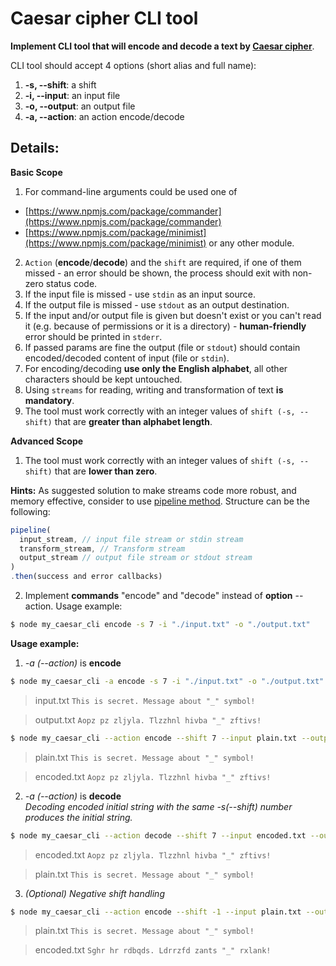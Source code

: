 # Caesar cipher CLI tool

**Implement CLI tool that will encode and decode a text by [Caesar cipher](https://en.wikipedia.org/wiki/Caesar_cipher)**.

CLI tool should accept 4 options (short alias and full name):

1.  **-s, --shift**: a shift
2.  **-i, --input**: an input file
3.  **-o, --output**: an output file
4.  **-a, --action**: an action encode/decode

## Details:

**Basic Scope**

1. For command-line arguments could be used one of

- [https://www.npmjs.com/package/commander](https://www.npmjs.com/package/commander)
- [https://www.npmjs.com/package/minimist](https://www.npmjs.com/package/minimist)
  or any other module.

2. `Action` (**encode**/**decode**) and the `shift` are required, if one of them missed - an error should be shown, the process should exit with non-zero status code.
3. If the input file is missed - use `stdin` as an input source.
4. If the output file is missed - use `stdout` as an output destination.
5. If the input and/or output file is given but doesn't exist or you can't read it (e.g. because of permissions or it is a directory) - **human-friendly** error should be printed in `stderr`.
6. If passed params are fine the output (file or `stdout`) should contain encoded/decoded content of input (file or `stdin`).
7. For encoding/decoding **use only the English alphabet**, all other characters should be kept untouched.
8. Using `streams` for reading, writing and transformation of text **is mandatory**.
9. The tool must work correctly with an integer values of `shift (-s, --shift)` that are **greater than alphabet length**.

**Advanced Scope**

1. The tool must work correctly with an integer values of `shift (-s, --shift)` that are **lower than zero**.

**Hints:**
As suggested solution to make streams code more robust, and memory effective, consider to use [pipeline method](https://nodejs.org/api/stream.html#stream_stream_pipeline_streams_callback).
Structure can be the following:

```javascript
pipeline(
  input_stream, // input file stream or stdin stream
  transform_stream, // Transform stream
  output_stream // output file stream or stdout stream
)
.then(success and error callbacks)
```

2. Implement **commands** "encode" and "decode" instead of **option** --action. Usage example:

```bash
$ node my_caesar_cli encode -s 7 -i "./input.txt" -o "./output.txt"
```

**Usage example:**  
1. _-a (--action)_ is **encode**

```bash
$ node my_caesar_cli -a encode -s 7 -i "./input.txt" -o "./output.txt"
```
> input.txt
> `This is secret. Message about "_" symbol!`

> output.txt
> `Aopz pz zljyla. Tlzzhnl hivba "_" zftivs!`

```bash
$ node my_caesar_cli --action encode --shift 7 --input plain.txt --output encoded.txt
```
> plain.txt
> `This is secret. Message about "_" symbol!`

> encoded.txt
> `Aopz pz zljyla. Tlzzhnl hivba "_" zftivs!`

2. _-a (--action)_ is **decode**  
_Decoding encoded initial string with the same -s(--shift) number produces the initial string._

```bash
$ node my_caesar_cli --action decode --shift 7 --input encoded.txt --output plain.txt
```

> encoded.txt
> `Aopz pz zljyla. Tlzzhnl hivba "_" zftivs!`

> plain.txt
> `This is secret. Message about "_" symbol!`

3. _(Optional) Negative shift handling_

```bash
$ node my_caesar_cli --action encode --shift -1 --input plain.txt --output encoded.txt
```

> plain.txt
> `This is secret. Message about "_" symbol!`

> encoded.txt
> `Sghr hr rdbqds. Ldrrzfd zants "_" rxlank!`
